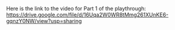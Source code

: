 Here is the link to the video for Part 1 of the playthrough:
https://drive.google.com/file/d/16Uqa2W0WR8tMmg261XUnKE6-gqnzY0NW/view?usp=sharing
